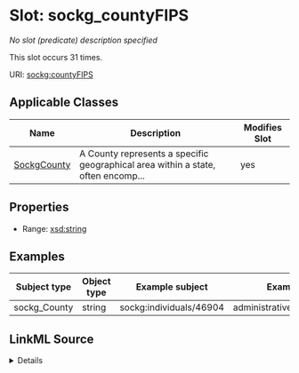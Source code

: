 

# Slot: sockg_countyFIPS


_No slot (predicate) description specified_






This slot occurs 31 times.


URI: [sockg:countyFIPS](https://idir.uta.edu/sockg-ontology/docs/countyFIPS)



<!-- no inheritance hierarchy -->





## Applicable Classes

| Name | Description | Modifies Slot |
| --- | --- | --- |
| [SockgCounty](../classes/SockgCounty.md) | A County represents a specific geographical area within a state, often encomp... |  yes  |







## Properties

* Range: [xsd:string](http://www.w3.org/2001/XMLSchema#string)






## Examples

| Subject type | Object type | Example subject | Example object | Occurrences |
| --- | --- | --- | --- | --- |
| sockg_County | string | sockg:individuals/46904 | administrativeRegion.USA.1087 | 31 |




## LinkML Source

<details>

```yaml
name: sockg_countyFIPS
annotations:
  count:
    tag: count
    value: 31
description: No slot (predicate) description specified
examples:
- object:
    example_object: administrativeRegion.USA.1087
    example_object_type: string
    example_predicate: sockg:countyFIPS
    example_subject: sockg:individuals/46904
    example_subject_type: sockg_County
from_schema: soc-kg
rank: 1000
slot_uri: sockg:countyFIPS
alias: sockg_countyFIPS
domain_of:
- sockg_County
range: string

```
</details>